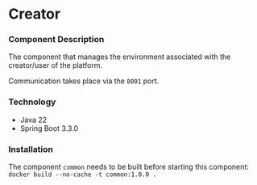 # Creator

### Component Description
The component that manages the environment associated with the creator/user of the platform.

Communication takes place via the `8001` port.

### Technology
- Java 22
- Spring Boot 3.3.0

### Installation
The component `common` needs to be built before starting this component: \
`docker build --no-cache -t common:1.0.0 .`